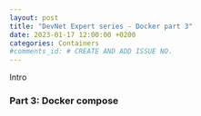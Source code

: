 ```yaml
---
layout: post
title: "DevNet Expert series - Docker part 3"
date: 2023-01-17 12:00:00 +0200
categories: Containers
#comments_id: # CREATE AND ADD ISSUE NO.
---
```


Intro

### Part 3: Docker compose
